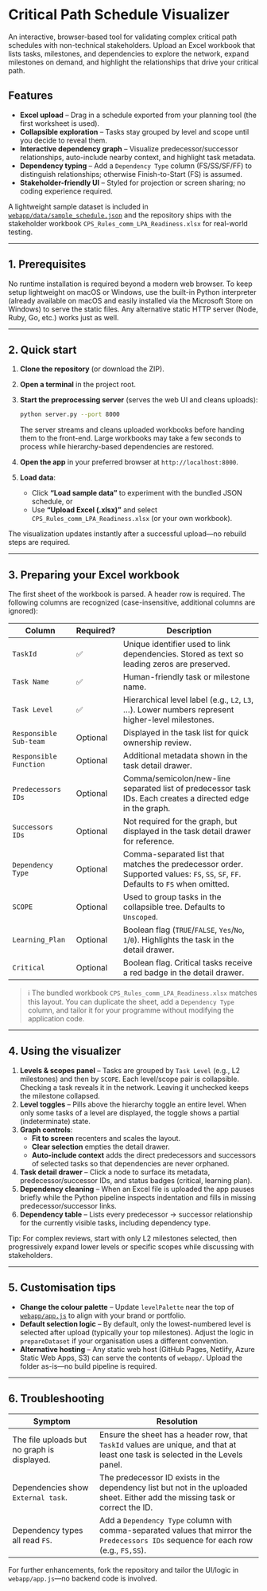 # Critical Path Schedule Visualizer

An interactive, browser-based tool for validating complex critical path schedules with non-technical stakeholders. Upload an Excel workbook that lists tasks, milestones, and dependencies to explore the network, expand milestones on demand, and highlight the relationships that drive your critical path.

## Features

- **Excel upload** – Drag in a schedule exported from your planning tool (the first worksheet is used).
- **Collapsible exploration** – Tasks stay grouped by level and scope until you decide to reveal them.
- **Interactive dependency graph** – Visualize predecessor/successor relationships, auto-include nearby context, and highlight task metadata.
- **Dependency typing** – Add a `Dependency Type` column (FS/SS/SF/FF) to distinguish relationships; otherwise Finish-to-Start (FS) is assumed.
- **Stakeholder-friendly UI** – Styled for projection or screen sharing; no coding experience required.

A lightweight sample dataset is included in [`webapp/data/sample_schedule.json`](webapp/data/sample_schedule.json) and the repository ships with the stakeholder workbook `CPS_Rules_comm_LPA_Readiness.xlsx` for real-world testing.

---

## 1. Prerequisites

No runtime installation is required beyond a modern web browser. To keep setup lightweight on macOS or Windows, use the built-in Python interpreter (already available on macOS and easily installed via the Microsoft Store on Windows) to serve the static files. Any alternative static HTTP server (Node, Ruby, Go, etc.) works just as well.

---

## 2. Quick start

1. **Clone the repository** (or download the ZIP).
2. **Open a terminal** in the project root.
3. **Start the preprocessing server** (serves the web UI and cleans uploads):

   ```bash
   python server.py --port 8000
   ```

   The server streams and cleans uploaded workbooks before handing them to the front-end. Large workbooks may take a few seconds to process while hierarchy-based dependencies are restored.

4. **Open the app** in your preferred browser at `http://localhost:8000`.
5. **Load data**:
   - Click **“Load sample data”** to experiment with the bundled JSON schedule, or
   - Use **“Upload Excel (.xlsx)”** and select `CPS_Rules_comm_LPA_Readiness.xlsx` (or your own workbook).

The visualization updates instantly after a successful upload—no rebuild steps are required.

---

## 3. Preparing your Excel workbook

The first sheet of the workbook is parsed. A header row is required. The following columns are recognized (case-insensitive, additional columns are ignored):

| Column | Required? | Description |
| --- | --- | --- |
| `TaskId` | ✅ | Unique identifier used to link dependencies. Stored as text so leading zeros are preserved. |
| `Task Name` | ✅ | Human-friendly task or milestone name. |
| `Task Level` | ✅ | Hierarchical level label (e.g., `L2`, `L3`, …). Lower numbers represent higher-level milestones. |
| `Responsible Sub-team` | Optional | Displayed in the task list for quick ownership review. |
| `Responsible Function` | Optional | Additional metadata shown in the task detail drawer. |
| `Predecessors IDs` | Optional | Comma/semicolon/new-line separated list of predecessor task IDs. Each creates a directed edge in the graph. |
| `Successors IDs` | Optional | Not required for the graph, but displayed in the task detail drawer for reference. |
| `Dependency Type` | Optional | Comma-separated list that matches the predecessor order. Supported values: `FS`, `SS`, `SF`, `FF`. Defaults to `FS` when omitted. |
| `SCOPE` | Optional | Used to group tasks in the collapsible tree. Defaults to `Unscoped`. |
| `Learning_Plan` | Optional | Boolean flag (`TRUE`/`FALSE`, `Yes`/`No`, `1`/`0`). Highlights the task in the detail drawer. |
| `Critical` | Optional | Boolean flag. Critical tasks receive a red badge in the detail drawer. |

> ℹ️ The bundled workbook `CPS_Rules_comm_LPA_Readiness.xlsx` matches this layout. You can duplicate the sheet, add a `Dependency Type` column, and tailor it for your programme without modifying the application code.

---

## 4. Using the visualizer

1. **Levels & scopes panel** – Tasks are grouped by `Task Level` (e.g., L2 milestones) and then by `SCOPE`. Each level/scope pair is collapsible. Checking a task reveals it in the network. Leaving it unchecked keeps the milestone collapsed.
2. **Level toggles** – Pills above the hierarchy toggle an entire level. When only some tasks of a level are displayed, the toggle shows a partial (indeterminate) state.
3. **Graph controls**:
   - **Fit to screen** recenters and scales the layout.
   - **Clear selection** empties the detail drawer.
   - **Auto-include context** adds the direct predecessors and successors of selected tasks so that dependencies are never orphaned.
4. **Task detail drawer** – Click a node to surface its metadata, predecessor/successor IDs, and status badges (critical, learning plan).
5. **Dependency cleaning** – When an Excel file is uploaded the app pauses briefly while the Python pipeline inspects indentation and fills in missing predecessor/successor links.
6. **Dependency table** – Lists every predecessor → successor relationship for the currently visible tasks, including dependency type.

Tip: For complex reviews, start with only L2 milestones selected, then progressively expand lower levels or specific scopes while discussing with stakeholders.

---

## 5. Customisation tips

- **Change the colour palette** – Update `levelPalette` near the top of [`webapp/app.js`](webapp/app.js) to align with your brand or portfolio.
- **Default selection logic** – By default, only the lowest-numbered level is selected after upload (typically your top milestones). Adjust the logic in `prepareDataset` if your organisation uses a different convention.
- **Alternative hosting** – Any static web host (GitHub Pages, Netlify, Azure Static Web Apps, S3) can serve the contents of `webapp/`. Upload the folder as-is—no build pipeline is required.

---

## 6. Troubleshooting

| Symptom | Resolution |
| --- | --- |
| The file uploads but no graph is displayed. | Ensure the sheet has a header row, that `TaskId` values are unique, and that at least one task is selected in the Levels panel. |
| Dependencies show `External task`. | The predecessor ID exists in the dependency list but not in the uploaded sheet. Either add the missing task or correct the ID. |
| Dependency types all read `FS`. | Add a `Dependency Type` column with comma-separated values that mirror the `Predecessors IDs` sequence for each row (e.g., `FS,SS`). |

For further enhancements, fork the repository and tailor the UI/logic in `webapp/app.js`—no backend code is involved.
